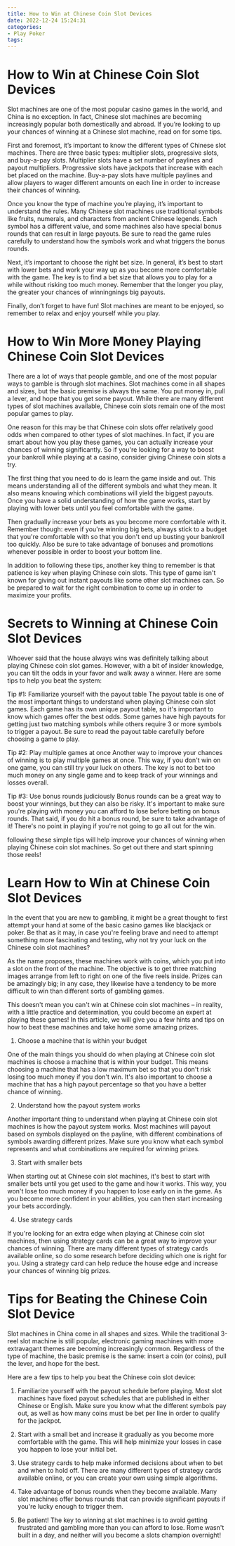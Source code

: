 ```yaml
---
title: How to Win at Chinese Coin Slot Devices 
date: 2022-12-24 15:24:31
categories:
- Play Poker
tags:
---
```



#  How to Win at Chinese Coin Slot Devices 

Slot machines are one of the most popular casino games in the world, and China is no exception. In fact, Chinese slot machines are becoming increasingly popular both domestically and abroad. If you’re looking to up your chances of winning at a Chinese slot machine, read on for some tips.

First and foremost, it’s important to know the different types of Chinese slot machines. There are three basic types: multiplier slots, progressive slots, and buy-a-pay slots. Multiplier slots have a set number of paylines and payout multipliers. Progressive slots have jackpots that increase with each bet placed on the machine. Buy-a-pay slots have multiple paylines and allow players to wager different amounts on each line in order to increase their chances of winning.

Once you know the type of machine you’re playing, it’s important to understand the rules. Many Chinese slot machines use traditional symbols like fruits, numerals, and characters from ancient Chinese legends. Each symbol has a different value, and some machines also have special bonus rounds that can result in large payouts. Be sure to read the game rules carefully to understand how the symbols work and what triggers the bonus rounds.

Next, it’s important to choose the right bet size. In general, it’s best to start with lower bets and work your way up as you become more comfortable with the game. The key is to find a bet size that allows you to play for a while without risking too much money. Remember that the longer you play, the greater your chances of winningnings big payouts.

Finally, don’t forget to have fun! Slot machines are meant to be enjoyed, so remember to relax and enjoy yourself while you play.

#  How to Win More Money Playing Chinese Coin Slot Devices 

There are a lot of ways that people gamble, and one of the most popular ways to gamble is through slot machines. Slot machines come in all shapes and sizes, but the basic premise is always the same. You put money in, pull a lever, and hope that you get some payout. While there are many different types of slot machines available, Chinese coin slots remain one of the most popular games to play.

One reason for this may be that Chinese coin slots offer relatively good odds when compared to other types of slot machines. In fact, if you are smart about how you play these games, you can actually increase your chances of winning significantly. So if you're looking for a way to boost your bankroll while playing at a casino, consider giving Chinese coin slots a try.

The first thing that you need to do is learn the game inside and out. This means understanding all of the different symbols and what they mean. It also means knowing which combinations will yield the biggest payouts. Once you have a solid understanding of how the game works, start by playing with lower bets until you feel comfortable with the game.

Then gradually increase your bets as you become more comfortable with it. Remember though: even if you're winning big bets, always stick to a budget that you're comfortable with so that you don't end up busting your bankroll too quickly. Also be sure to take advantage of bonuses and promotions whenever possible in order to boost your bottom line.

In addition to following these tips, another key thing to remember is that patience is key when playing Chinese coin slots. This type of game isn't known for giving out instant payouts like some other slot machines can. So be prepared to wait for the right combination to come up in order to maximize your profits.

#  Secrets to Winning at Chinese Coin Slot Devices 

Whoever said that the house always wins was definitely talking about playing Chinese coin slot games. However, with a bit of insider knowledge, you can tilt the odds in your favor and walk away a winner. Here are some tips to help you beat the system:

Tip #1: Familiarize yourself with the payout table
The payout table is one of the most important things to understand when playing Chinese coin slot games. Each game has its own unique payout table, so it's important to know which games offer the best odds. Some games have high payouts for getting just two matching symbols while others require 3 or more symbols to trigger a payout. Be sure to read the payout table carefully before choosing a game to play.

Tip #2: Play multiple games at once
Another way to improve your chances of winning is to play multiple games at once. This way, if you don't win on one game, you can still try your luck on others. The key is not to bet too much money on any single game and to keep track of your winnings and losses overall.

Tip #3: Use bonus rounds judiciously
Bonus rounds can be a great way to boost your winnings, but they can also be risky. It's important to make sure you're playing with money you can afford to lose before betting on bonus rounds. That said, if you do hit a bonus round, be sure to take advantage of it! There's no point in playing if you're not going to go all out for the win.

following these simple tips will help improve your chances of winning when playing Chinese coin slot machines. So get out there and start spinning those reels!

#  Learn How to Win at Chinese Coin Slot Devices 

In the event that you are new to gambling, it might be a great thought to first attempt your hand at some of the basic casino games like blackjack or poker. Be that as it may, in case you're feeling brave and need to attempt something more fascinating and testing, why not try your luck on the Chinese coin slot machines?

As the name proposes, these machines work with coins, which you put into a slot on the front of the machine. The objective is to get three matching images arrange from left to right on one of the five reels inside. Prizes can be amazingly big; in any case, they likewise have a tendency to be more difficult to win than different sorts of gambling games.

This doesn't mean you can't win at Chinese coin slot machines – in reality, with a little practice and determination, you could become an expert at playing these games! In this article, we will give you a few hints and tips on how to beat these machines and take home some amazing prizes.

1. Choose a machine that is within your budget 

One of the main things you should do when playing at Chinese coin slot machines is choose a machine that is within your budget. This means choosing a machine that has a low maximum bet so that you don't risk losing too much money if you don't win. It's also important to choose a machine that has a high payout percentage so that you have a better chance of winning.

2. Understand how the payout system works 

Another important thing to understand when playing at Chinese coin slot machines is how the payout system works. Most machines will payout based on symbols displayed on the payline, with different combinations of symbols awarding different prizes. Make sure you know what each symbol represents and what combinations are required for winning prizes.

3. Start with smaller bets 

When starting out at Chinese coin slot machines, it's best to start with smaller bets until you get used to the game and how it works. This way, you won't lose too much money if you happen to lose early on in the game. As you become more confident in your abilities, you can then start increasing your bets accordingly.

4. Use strategy cards 

If you're looking for an extra edge when playing at Chinese coin slot machines, then using strategy cards can be a great way to improve your chances of winning. There are many different types of strategy cards available online, so do some research before deciding which one is right for you. Using a strategy card can help reduce the house edge and increase your chances of winning big prizes.

#  Tips for Beating the Chinese Coin Slot Device

Slot machines in China come in all shapes and sizes. While the traditional 3-reel slot machine is still popular, electronic gaming machines with more extravagant themes are becoming increasingly common. Regardless of the type of machine, the basic premise is the same: insert a coin (or coins), pull the lever, and hope for the best.

Here are a few tips to help you beat the Chinese coin slot device:

1. Familiarize yourself with the payout schedule before playing. Most slot machines have fixed payout schedules that are published in either Chinese or English. Make sure you know what the different symbols pay out, as well as how many coins must be bet per line in order to qualify for the jackpot.

2. Start with a small bet and increase it gradually as you become more comfortable with the game. This will help minimize your losses in case you happen to lose your initial bet.

3. Use strategy cards to help make informed decisions about when to bet and when to hold off. There are many different types of strategy cards available online, or you can create your own using simple algorithms.

4. Take advantage of bonus rounds when they become available. Many slot machines offer bonus rounds that can provide significant payouts if you're lucky enough to trigger them.

5. Be patient! The key to winning at slot machines is to avoid getting frustrated and gambling more than you can afford to lose. Rome wasn't built in a day, and neither will you become a slots champion overnight!